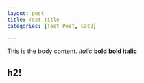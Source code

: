 ```yaml
---
layout: post
title: Test Title
categories: [Test Post, Cat2]

---
```


This is the body content. _italic_ __bold__ ____bold italic____

## h2!




